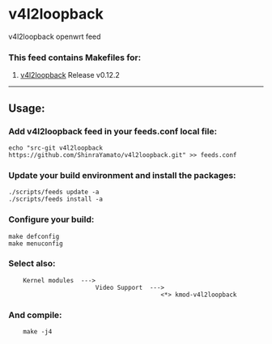 # v4l2loopback
v4l2loopback openwrt feed

### This feed contains Makefiles for:

1. [v4l2loopback](https://github.com/umlaeute/v4l2loopback) Release v0.12.2  
___

## Usage:

### Add v4l2loopback feed in your feeds.conf local file:
```
echo "src-git v4l2loopback https://github.com/ShinraYamato/v4l2loopback.git" >> feeds.conf
```

### Update your build environment and install the packages:
```
./scripts/feeds update -a
./scripts/feeds install -a
```

### Configure your build:
```
make defconfig
make menuconfig
```

### Select also:
```
    Kernel modules  --->
                        Video Support  --->
                                          <*> kmod-v4l2loopback
```

### And compile:
```
    make -j4
```
